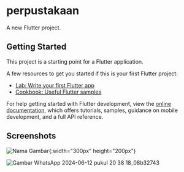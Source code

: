 # perpustakaan

A new Flutter project.

## Getting Started

This project is a starting point for a Flutter application.

A few resources to get you started if this is your first Flutter project:

- [Lab: Write your first Flutter app](https://docs.flutter.dev/get-started/codelab)
- [Cookbook: Useful Flutter samples](https://docs.flutter.dev/cookbook)

For help getting started with Flutter development, view the
[online documentation](https://docs.flutter.dev/), which offers tutorials,
samples, guidance on mobile development, and a full API reference.

## Screenshots

![Nama Gambar](https://github.com/putriiqlimaaa/aplikasi-perpustakaan-api-localhost/assets/154120863/600e0eab-2c47-46bf-959a-24ba41e2ad8a){:width="300px" height="200px"}


![Gambar WhatsApp 2024-06-12 pukul 20 38 18_08b32743](https://github.com/putriiqlimaaa/aplikasi-perpustakaan-api-localhost/assets/154120863/5853fa18-b595-4f5b-b449-cc117d5b0973)


